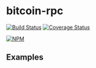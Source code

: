 bitcoin-rpc
================

[![Build Status](https://travis-ci.org/carnesen/bitcoin-rpc.svg)](https://travis-ci.org/carnesen/bitcoin-rpc)
[![Coverage Status](https://coveralls.io/repos/carnesen/bitcoin-rpc/badge.svg)](https://coveralls.io/r/carnesen/bitcoin-rpc)

[![NPM](https://nodei.co/npm/bitcoin-rpc.png)](https://nodei.co/npm/bitcoin-rpc/)

Examples
--------

